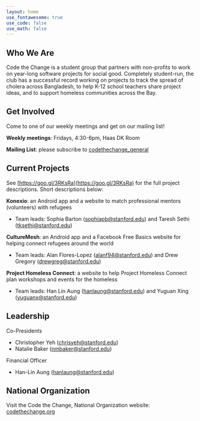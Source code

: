 ```yaml
---
layout: home
use_fontawesome: true
use_code: false
use_math: false
---
```


<h2>Who We Are</h2>

Code the Change is a student group that partners with non-profits to work on year-long software projects for social good. Completely student-run, the club has a successful record working on projects to track the spread of cholera across Bangladesh, to help K-12 school teachers share project ideas, and to support homeless communities across the Bay.


## Get Involved

Come to one of our weekly meetings and get on our mailing list!

**Weekly meetings**: Fridays, 4:30-6pm, Haas DK Room

**Mailing List**: please subscribe to [codethechange_general](https://mailman.stanford.edu/mailman/listinfo/codethechange_general)


## Current Projects

See [https://goo.gl/3RKsRa](https://goo.gl/3RKsRa) for the full project descriptions. Short descriptions below:

**Konexio**: an Android app and a website to match professional mentors (volunteers) with refugees
- Team leads: Sophia Barton ([sophiapb@stanford.edu](sophiapb@stanford.edu)) and Taresh Sethi ([tksethi@stanford.edu](tksethi@stanford.edu))

**CultureMesh**: an Android app and a Facebook Free Basics website for helping connect refugees around the world
- Team leads: Alan Flores-Lopez ([alanf94@stanford.edu](mailto:alanf94@stanford.edu)) and Drew Gregory ([drewgreg@stanford.edu](mailto:drewgreg@stanford.edu))

**Project Homeless Connect**: a website to help Project Homeless Connect plan workshops and events for the homeless
- Team leads: Han Lin Aung ([hanlaung@stanford.edu](mailto:hanlaung@stanford.edu)) and Yuguan Xing ([yuguanx@stanford.edu](mailto:yuguanx@stanford.edu))


## Leadership

Co-Presidents
- Christopher Yeh ([chrisyeh@stanford.edu](mailto:chrisyeh@stanford.edu))
- Natalie Baker ([nmbaker@stanford.edu](mailto:nmbaker@stanford.edu))

Financial Officer
- Han-Lin Aung ([hanlaung@stanford.edu](mailto:hanlaung@stanford.edu))

## National Organization

Visit the Code the Change, National Organization website: [codethechange.org](https://codethechange.org/)